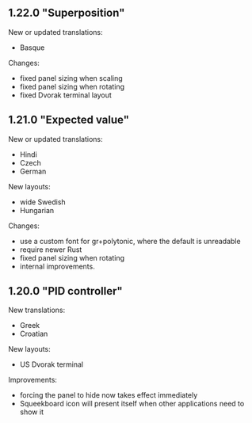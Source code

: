 1.22.0 "Superposition"
------------------

New or updated translations:
- Basque

Changes:
- fixed panel sizing when scaling
- fixed panel sizing when rotating
- fixed Dvorak terminal layout

1.21.0 "Expected value"
------------------

New or updated translations:
- Hindi
- Czech
- German

New layouts:
- wide Swedish
- Hungarian

Changes:
- use a custom font for gr+polytonic, where the default is unreadable
- require newer Rust
- fixed panel sizing when rotating
- internal improvements.

1.20.0 "PID controller"
------------------

New translations:
- Greek
- Croatian

New layouts:
- US Dvorak terminal

Improvements:
- forcing the panel to hide now takes effect immediately
- Squeekboard icon will present itself when other applications need to show it
